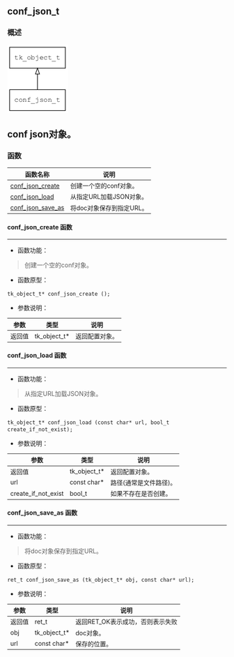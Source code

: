 ## conf\_json\_t
### 概述
![image](images/conf_json_t_0.png)

conf json对象。
----------------------------------
### 函数
<p id="conf_json_t_methods">

| 函数名称 | 说明 | 
| -------- | ------------ | 
| <a href="#conf_json_t_conf_json_create">conf\_json\_create</a> | 创建一个空的conf对象。 |
| <a href="#conf_json_t_conf_json_load">conf\_json\_load</a> | 从指定URL加载JSON对象。 |
| <a href="#conf_json_t_conf_json_save_as">conf\_json\_save\_as</a> | 将doc对象保存到指定URL。 |
#### conf\_json\_create 函数
-----------------------

* 函数功能：

> <p id="conf_json_t_conf_json_create">创建一个空的conf对象。

* 函数原型：

```
tk_object_t* conf_json_create ();
```

* 参数说明：

| 参数 | 类型 | 说明 |
| -------- | ----- | --------- |
| 返回值 | tk\_object\_t* | 返回配置对象。 |
#### conf\_json\_load 函数
-----------------------

* 函数功能：

> <p id="conf_json_t_conf_json_load">从指定URL加载JSON对象。

* 函数原型：

```
tk_object_t* conf_json_load (const char* url, bool_t create_if_not_exist);
```

* 参数说明：

| 参数 | 类型 | 说明 |
| -------- | ----- | --------- |
| 返回值 | tk\_object\_t* | 返回配置对象。 |
| url | const char* | 路径(通常是文件路径)。 |
| create\_if\_not\_exist | bool\_t | 如果不存在是否创建。 |
#### conf\_json\_save\_as 函数
-----------------------

* 函数功能：

> <p id="conf_json_t_conf_json_save_as">将doc对象保存到指定URL。

* 函数原型：

```
ret_t conf_json_save_as (tk_object_t* obj, const char* url);
```

* 参数说明：

| 参数 | 类型 | 说明 |
| -------- | ----- | --------- |
| 返回值 | ret\_t | 返回RET\_OK表示成功，否则表示失败 |
| obj | tk\_object\_t* | doc对象。 |
| url | const char* | 保存的位置。 |
